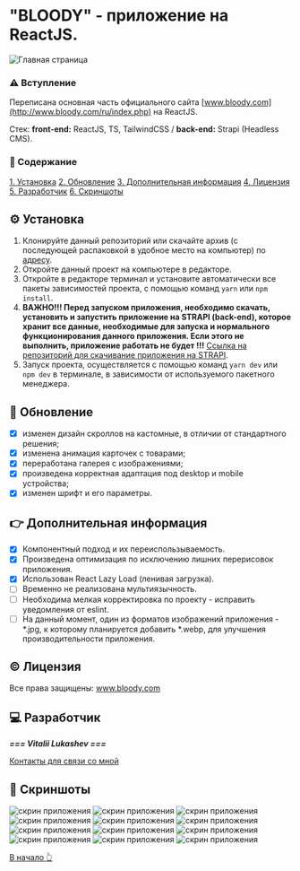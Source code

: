 <a id='start'></a>

# "BLOODY" - приложение на ReactJS.

![Главная страница](./src/assets/redmi/img_1.jpg)

### ⚠ Вступление

Переписана основная часть официального сайта [www.bloody.com](http://www.bloody.com/ru/index.php) на ReactJS.

Стек: **front-end:** ReactJS, TS, TailwindCSS / **back-end:** Strapi (Headless CMS).

### 📓 Содержание

[1. Установка](#install)
[2. Обновление](#update)
[3. Дополнительная информация](#info)
[4. Лицензия](#license)
[5. Разработчик](#developer)
[6. Скриншоты](#screenshots)

<a id='install'></a>

## ⚙ Установка

1. Клонируйте данный репозиторий или скачайте архив (с последующей распаковкой в удобное место на компьютер) по [адресу](__________).
2. Откройте данный проект на компьютере в редакторе.
3. Откройте в редакторе терминал и установите автоматически все пакеты зависимостей проекта, с помощью команд `yarn` или `npm install`.
4. **ВАЖНО!!! Перед запуском приложения, необходимо скачать, установить и запустить приложение на STRAPI (back-end), которое хранит все данные, необходимые для запуска и нормального функционирования данного приложения. Если этого не выполнить, приложение работать не будет !!!**
   [Ссылка на репозиторий для скачивание приложения на STRAPI](__________).
5. Запуск проекта, осуществляется с помощью команд `yarn dev` или `npm dev` в терминале, в зависимости от используемого пакетного менеджера.

<a id='update'></a>

## 📌 Обновление

- [x] изменен дизайн скроллов на кастомные, в отличии от стандартного решения;
- [x] изменена анимация карточек с товарами;
- [x] переработана галерея с изображениями;
- [x] произведена корректная адаптация под desktop и mobile устройства;
- [x] изменен шрифт и его параметры.

<a id='info'></a>

## 👉 Дополнительная информация

- [x] Компонентный подход и их переиспользываемость.
- [x] Произведена оптимизация по исключению лишних перерисовок приложения.
- [x] Использован React Lazy Load (ленивая загрузка).
- [ ] Временно не реализована мультиязычность.
- [ ] Необходима мелкая корректировка по проекту - исправить уведомления от eslint.
- [ ] На данный момент, один из форматов изображений приложения - \*.jpg, к которому планируется добавить \*.webp, для улучшения производительности приложения.

<a id='license'></a>

## © Лицензия

Все права защищены: www.bloody.com

<a id='developer'></a>

## 💻 Разработчик

**_=== Vitalii Lukashev ===_**

[Контакты для связи со мной](https://github.com/lukashevVitaliy)

<a id='screenshots'></a>

## 👀 Скриншоты

![скрин приложения](./src/assets/redmi/mice.jpg)
![скрин приложения](./src/assets/redmi/mouse_1.jpg)
![скрин приложения](./src/assets/redmi/mouse_2.jpg)
![скрин приложения](./src/assets/redmi/mouse_3.jpg)
![скрин приложения](./src/assets/redmi/mouse_4.jpg)
![скрин приложения](./src/assets/redmi/mouse_5.jpg)
![скрин приложения](./src/assets/redmi/mouse_6.jpg)
![скрин приложения](./src/assets/redmi/press-center_1.jpg)
![скрин приложения](./src/assets/redmi/press-center_2.jpg)
![скрин приложения](./src/assets/redmi/gallery.jpg)
![скрин приложения](./src/assets/redmi/download.jpg)
![скрин приложения](./src/assets/redmi/shop.jpg)

[В начало 👆 ](#start)
